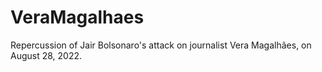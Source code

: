 # VeraMagalhaes
 Repercussion of Jair Bolsonaro's attack on journalist Vera Magalhães, on August 28, 2022.
